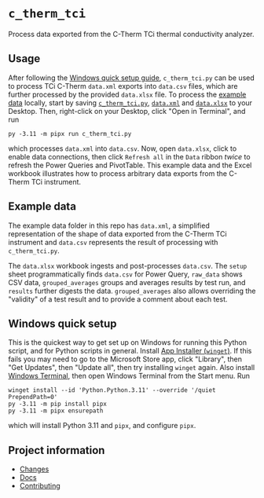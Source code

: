 # `c_therm_tci`

Process data exported from the C-Therm TCi thermal conductivity analyzer.

## Usage

After following the [Windows quick setup guide](#windows-quick-setup), `c_therm_tci.py` can be used to process TCi C-Therm `data.xml` exports into `data.csv` files, which are further processed by the provided `data.xlsx` file. To process the [example data](#example-data) locally, start by saving [`c_therm_tci.py`](src/c_therm_tci.py), [`data.xml`](example/data.xml) and [`data.xlsx`](example/data.xlsx) to your Desktop. Then, right-click on your Desktop, click "Open in Terminal", and run

```Shell
py -3.11 -m pipx run c_therm_tci.py
```

which processes `data.xml` into `data.csv`. Now, open `data.xlsx`, click to enable data connections, then click `Refresh all` in the `Data` ribbon *twice* to refresh the Power Queries and PivotTable. This example data and the Excel workbook illustrates how to process arbitrary data exports from the C-Therm TCi instrument.

## Example data

The example data folder in this repo has `data.xml`, a simplified representation of the shape of data exported from the C-Therm TCi instrument and `data.csv` represents the result of processing with `c_therm_tci.py`.

The `data.xlsx` workbook ingests and post-processes `data.csv`. The `setup` sheet programmatically finds `data.csv` for Power Query, `raw_data` shows CSV data, `grouped_averages` groups and averages results by test run, and `results` further digests the data. `grouped_averages` also allows overriding the "validity" of a test result and to provide a comment about each test.

## Windows quick setup

This is the quickest way to get set up on Windows for running this Python script, and for Python scripts in general. Install [App Installer (`winget`)](https://apps.microsoft.com/detail/9nblggh4nns1). If this fails you may need to go to the Microsoft Store app, click "Library", then "Get Updates", then "Update all", then try installing `winget` again. Also install [Windows Terminal](https://apps.microsoft.com/detail/9mz1snwt0n5d), then open Windows Terminal from the Start menu. Run

```Shell
winget install --id 'Python.Python.3.11' --override '/quiet PrependPath=0'
py -3.11 -m pip install pipx
py -3.11 -m pipx ensurepath
```

which will install Python 3.11 and `pipx`, and configure `pipx`.

## Project information

- [Changes](<https://blakeNaccarato.github.io/c-therm-tci/changelog.html>)
- [Docs](<https://blakeNaccarato.github.io/c-therm-tci>)
- [Contributing](<https://blakeNaccarato.github.io/c-therm-tci/contributing.html>)
